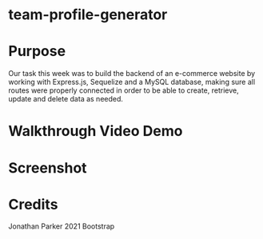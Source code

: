 # team-profile-generator

# Purpose

Our task this week was to build the backend of an e-commerce website by working with Express.js, Sequelize and a MySQL database, making sure all routes were properly connected in order to be able to create, retrieve, update and delete data as needed.

# Walkthrough Video Demo



# Screenshot



# Credits

Jonathan Parker 2021
Bootstrap
